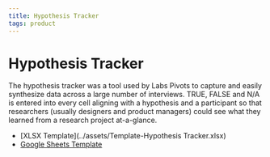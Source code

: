 ```yaml
---
title: Hypothesis Tracker
tags: product
---
```


# Hypothesis Tracker

The hypothesis tracker was a tool used by Labs Pivots to capture and easily synthesize data across a large number of interviews. TRUE, FALSE and N/A is entered into every cell aligning with a hypothesis and a participant so that researchers (usually designers and product managers) could see what they learned from a research project at-a-glance.

- [XLSX Template](../assets/Template-Hypothesis Tracker.xlsx)
- [Google Sheets Template](https://docs.google.com/spreadsheets/d/1dFQQ1HXXxZQFoKlUN8gbieZrKXETQwz7mLKh6ExU8Qo/edit?usp=sharing)

